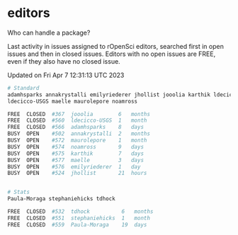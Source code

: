 # editors

Who can handle a package?

Last activity in issues assigned to rOpenSci editors, searched first in open
issues and then in closed issues. Editors with no open issues are FREE, even if
they also have no closed issue.


Updated on Fri Apr 7 12:31:13 UTC 2023

```bash
# Standard
adamhsparks annakrystalli emilyriederer jhollist jooolia karthik ldecicco
ldecicco-USGS maelle maurolepore noamross

FREE  CLOSED  #367  jooolia        6   months
FREE  CLOSED  #560  ldecicco-USGS  1   month
FREE  CLOSED  #566  adamhsparks    8   days
BUSY  OPEN    #502  annakrystalli  2   months
BUSY  OPEN    #572  maurolepore    1   month
BUSY  OPEN    #574  noamross       9   days
BUSY  OPEN    #575  karthik        7   days
BUSY  OPEN    #577  maelle         3   days
BUSY  OPEN    #576  emilyriederer  1   day
BUSY  OPEN    #524  jhollist       21  hours


# Stats
Paula-Moraga stephaniehicks tdhock

FREE  CLOSED  #532  tdhock          6   months
FREE  CLOSED  #551  stephaniehicks  1   month
FREE  CLOSED  #559  Paula-Moraga    19  days
```
